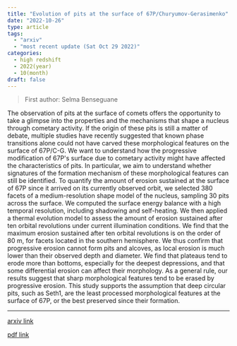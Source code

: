 ```yaml
---
title: "Evolution of pits at the surface of 67P/Churyumov-Gerasimenko"
date: "2022-10-26"
type: article
tags:
  - "arxiv"
  - "most recent update (Sat Oct 29 2022)"
categories:
  - high redshift
  - 2022(year)
  - 10(month)
draft: false
---
```


> First author: Selma Benseguane

 The observation of pits at the surface of comets offers the opportunity to
take a glimpse into the properties and the mechanisms that shape a nucleus
through cometary activity. If the origin of these pits is still a matter of
debate, multiple studies have recently suggested that known phase transitions
alone could not have carved these morphological features on the surface of
67P/C-G. We want to understand how the progressive modification of 67P's
surface due to cometary activity might have affected the characteristics of
pits. In particular, we aim to understand whether signatures of the formation
mechanism of these morphological features can still be identified. To quantify
the amount of erosion sustained at the surface of 67P since it arrived on its
currently observed orbit, we selected 380 facets of a medium-resolution shape
model of the nucleus, sampling 30 pits across the surface. We computed the
surface energy balance with a high temporal resolution, including shadowing and
self-heating. We then applied a thermal evolution model to assess the amount of
erosion sustained after ten orbital revolutions under current illumination
conditions. We find that the maximum erosion sustained after ten orbital
revolutions is on the order of 80 m, for facets located in the southern
hemisphere. We thus confirm that progressive erosion cannot form pits and
alcoves, as local erosion is much lower than their observed depth and diameter.
We find that plateaus tend to erode more than bottoms, especially for the
deepest depressions, and that some differential erosion can affect their
morphology. As a general rule, our results suggest that sharp morphological
features tend to be erased by progressive erosion. This study supports the
assumption that deep circular pits, such as Seth1, are the least processed
morphological features at the surface of 67P, or the best preserved since their
formation.

---
[arxiv link](http://arxiv.org/abs/2210.14634v1)

[pdf link](http://arxiv.org/pdf/2210.14634v1)